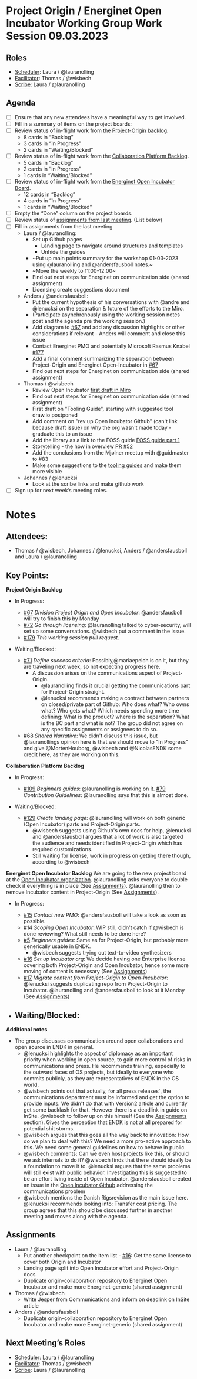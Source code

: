 # Project Origin / Energinet Open Incubator Working Group Work Session 09.03.2023

## Roles
- [Scheduler]:  Laura / @lauranolling 
- [Facilitator]:  Thomas / @wisbech 
- [Scribe]: Laura / @lauranolling 

## Agenda
- [ ] Ensure that any new attendees have a meaningful way to get involved.
- [ ] Fill in a summary of items on the project boards:
- [ ] Review status of in-flight work from the [Project-Origin backlog](https://github.com/orgs/project-origin/projects/6/views/1).
  - 8 cards in “Backlog” 
  - 3 cards in “In Progress” 
  - 2 cards in “Waiting/Blocked”
- [ ] Review status of in-flight work from the [Collaboration Platform Backlog](https://github.com/orgs/project-origin/projects/2/views/1).
  - 5 cards in “Backlog” 
  - 2 cards in “In Progress” 
  - 1 cards in “Waiting/Blocked” 
- [ ] Review status of in-flight work from the [Energinet Open Incubator Board](https://github.com/orgs/project-origin/projects/11/views/2).
  - 12 cards in “Backlog” 
  - 4 cards in “In Progress” 
  - 1 cards in “Waiting/Blocked”
- [ ] Empty the “Done” column on the project boards.
- [ ] Review status of [assignments from last meeting](https://github.com/project-origin/origin-collaboration/blob/main/meeting-minutes/project-origin-working-session-02-03-2023.md). (List below)
- [ ] Fill in assignments from the last meeting
  - Laura / @lauranolling:
    - Set up Github pages
        - Landing page to navigate around structures and templates
        - Unhide the guides
    - ~Put up main points summary for the workshop 01-03-2023 using @lauranolling and @andersfausboll notes.~ 
    - ~Move the weekly to 11:00-12:00~ 
    - Find out next steps for Energinet on communication side (shared assignment)
    - Licensing create suggestions document
  - Anders / @andersfausboll:
    - Put the current hypothesis of his conversations with @andre and @lenucksi on the separation & future of the efforts to the Miro.  
    - (Participate asynchronously using the working session notes post and the agenda pre the working session.)
    - Add diagram to [#67](https://github.com/project-origin/origin-collaboration/issues/67) and add any discussion highlights or other considerations if relevant - Anders will comment and close this issue
    - Contact Energinet PMO and potentially Microsoft Rasmus Knabel [#177](https://github.com/project-origin/origin-collaboration/issues/177)
    - Add a final comment summarizing the separation between Project-Origin and Energinet Open-Incubator in [#67](https://github.com/project-origin/origin-collaboration/issues/67)
    - Find out next steps for Energinet on communication side (shared assignment)
  - Thomas / @wisbech 
    - Review Open Incubator [first draft in Miro](https://miro.com/app/board/uXjVP3As-l8=/?moveToWidget=3458764545498972526&cot=14)
    - Find out next steps for Energinet on communication side (shared assignment)
    - First draft on "Tooling Guide", starting with suggested tool draw.io  postponed 
    - Add comment on "rev up Open Incubator Github" (can't link because draft issue) on why the org wasn't made today - graduate this to an issue
    - Add the library as a link to the FOSS guide [FOSS guide part 1](https://github.com/orgs/project-origin/projects/11/views/1?pane=issue&itemId=19492319)
    - Storytelling - the how in overview [PR #52](https://github.com/project-origin/registry/pull/52)
    - Add the conclusions from the Mjølner meetup with @guidmaster to #83 
    - Make some suggestions to the [tooling guides](https://github.com/project-origin/origin-collaboration/tree/main/docs/github_guides) and make them more visible
  - Johannes / @lenucksi
    - Look at the scribe links and make github work
- [ ] Sign up for next week’s meeting roles.

# Notes

## Attendees:
-  Thomas / @wisbech, Johannes / @lenucksi, Anders / @andersfausboll and Laura / @lauranolling 

## Key Points:

**Project Origin Backlog**
- In Progress:
    - [#67](https://github.com/project-origin/origin-collaboration/issues/67/) _Division Project Origin and Open Incubator_: @andersfausboll will try to finish this by Monday
    - [#72](https://github.com/project-origin/origin-collaboration/issues/72/) _Go through licensing_: @lauranolling talked to cyber-security, will set up some conversations. @wisbech put a comment in the issue.
    - [#179](https://github.com/project-origin/origin-collaboration/pull/179/) _This working session pull request_. 

 
- Waiting/Blocked:
    - [#71](https://github.com/project-origin/origin-collaboration/issues/71/) _Define success criteria_: Possibly,@mariaepelch is on it, but they are traveling next week, so not expecting progress here.
        -  A discussion arises on the communications aspect of Project-Origin. 
            - @lauranolling finds it crucial getting the communications part for Project-Origin straight. 
            - @lenucksi recommends making a contract between partners on closed/private part of Github: Who does what? Who owns what? Who gets what? Which needs spending more time defining: What is the product? where is the separation? What is the BC part and what is not? The group did not agree on any specific assignments or assignees to do so. 
    - [#68](https://github.com/project-origin/origin-collaboration/issues/68/) _Shared Narrative_: We didn't discuss this issue, but @lauranollings opinion here is that we should move to "In Progress" and give @MortenHouborg, @wisbech and @NicolasENDK some credit here, as they are working on this. 
    
**Collaboration Platform Backlog** 
- In Progress:
    - [#109](https://github.com/project-origin/origin-collaboration/issues/109) _Beginners guides_: @lauranolling  is working on it.
    [#79](https://github.com/project-origin/origin-collaboration/issues/79) _Contribution Guidelines_: @lauranolling says that this is almost done.

- Waiting/Blocked:
    - [#129](https://github.com/project-origin/origin-collaboration/issues/129) _Create landing page_: @lauranolling will work on both generic (Open Incubator) parts and Project-Origin parts. 
        - @wisbech suggests using Github's own docs for help, @lenucksi and @andersfausboll argues that a lot of work is also targeted the audience and needs identified in Project-Origin which has required customizations. 
        - Still waiting for license, work in progress on getting there though, according to @wisbech 

**Energinet Open Incubator Backlog**
We are going to the new project board at the [Open Incubator organization](https://github.com/energinet-open-incubator). @lauranolling asks everyone to double check if everything is in place (See [Assignments]). @lauranolling then to remove Incubator content in Project-Origin (See [Assignments]).

- In Progress:
    - [#15](https://github.com/energinet-open-incubator/incubator-collaboration/issues/15) _Contact new PMO_: @andersfausboll will take a look as soon as possible.
    - [#14](https://github.com/energinet-open-incubator/incubator-collaboration/issues/14) _Scoping Open Incubator_: WIP still, didn't catch if @wisbech is done reviewing? What still needs to be done here? 
    - [#5](https://github.com/energinet-open-incubator/incubator-collaboration/issues/5) _Beginners guides_: Same as for Project-Origin, but probably more generically usable in ENDK.
        - @wisbech suggests trying out text-to-video synthesizers 
    - [#16](https://github.com/energinet-open-incubator/incubator-collaboration/issues/16) _Set up Incubator org_: We decide having one Enterprise license covering both Project-Origin and Open Incubator, hence some more moving of content is necessary (See [Assignments])
    - [#17](https://github.com/energinet-open-incubator/incubator-collaboration/issues/16) _Migrate content from Project-Origin to Open-Incubator_: @lenucksi suggests duplicating repo from Project-Origin to Incubator. @lauranolling and @andersfausboll to look at it Monday (See [Assignments])
    
- Waiting/Blocked:
    - 
    

**Additional notes**
- The group discusses communication around open collaborations and open source in ENDK in general. 
    - @lenucksi highlights the aspect of diplomacy as an important priority when working in open source, to gain more control of risks in communications and press. He recommends training, especially to the outward faces of OS projects, but ideally to everyone who commits publicly, as they are representatives of ENDK in the OS world. 
    - @wisbech points out that actually, for all press releases´, the communications department must be informed and get the option to provide inputs. We didn't do that with Version2 article and currently get some backlash for that. However there is a deadlink in guide on InSite. @wisbech to follow up on this himself (See the [Assignments] section).  Gives the perception that ENDK is not at all prepared for potential shit storms. 
    - @wisbech argues that this goes all the way back to innovation: How do we plan to deal with this?  We need a more pro-active approach to this. We need some general guidelines on how to behave in public. 
     - @wisbech comments: Can we even host projects like this, or should we ask internals to do it? @wisbech finds that there should ideally be a foundation to move it to. @lenucksi argues that the same problems will still exist with public behavior. Investigating this is suggested to be an effort living inside of Open Incubator. @andersfausboll created an issue in the [Open Incubator Github](https://github.com/energinet-open-incubator/incubator-collaboration/issues/19) addressing the communications problem 
    - @wisbech mentions the Danish Rigsrevision as the main issue here. @lenucksi recommends looking into: Transfer cost pricing. The group agrees that this should be discussed further in another meeting and moves along with the agenda. 
## Assignments 
- Laura / @lauranolling  
    - Put another checkpoint on the item list - [#16](https://github.com/energinet-open-incubator/incubator-collaboration/issues/16): Get the same license to cover both Origin and Incubator
    - Landing page split into Open Incubator effort and Project-Origin docs
    - Duplicate origin-collaboration repository to Energinet Open Incubator and make more Energinet-generic (shared assignment)
- Thomas / @wisbech 
    - Write Jesper from Communications and inform on deadlink on InSite article 
- Anders / @andersfausboll 
    - Duplicate origin-collaboration repository to Energinet Open Incubator and make more Energinet-generic (shared assignment)  

  

## Next Meeting’s Roles
- [Scheduler]:  Laura / @lauranolling 
- [Facilitator]: Thomas / @wisbech 
- [Scribe]: Laura / @lauranolling 


[Project board Project-Origin]: https://github.com/orgs/project-origin/projects/6/views/2
[Project board Collaboration Platform]: https://github.com/orgs/project-origin/projects/2/views/1
[Project board Energinet Open Incubator]: https://github.com/orgs/project-origin/projects/11

[Scheduler]: https://github.com/project-origin/origin-collaboration/blob/main/docs/guidelines/roles.md#scheduler
[Facilitator]: https://github.com/project-origin/origin-collaboration/blob/main/docs/guidelines/roles.md#facilitator
[Scribe]: https://github.com/project-origin/origin-collaboration/blob/main/docs/guidelines/roles.md#scribe

[Open Incubator organization]: https://github.com/energinet-open-incubator
[Assignments]: #assignments

